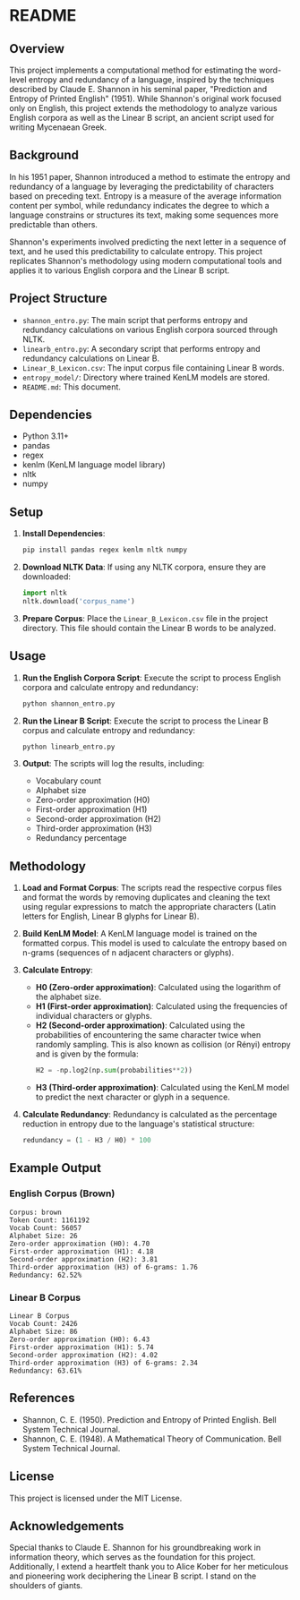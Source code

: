 # README

## Overview

This project implements a computational method for estimating the word-level entropy and redundancy of a language, inspired by the techniques described by Claude E. Shannon in his seminal paper, "Prediction and Entropy of Printed English" (1951). While Shannon's original work focused only on English, this project extends the methodology to analyze various English corpora as well as the Linear B script, an ancient script used for writing Mycenaean Greek.

## Background

In his 1951 paper, Shannon introduced a method to estimate the entropy and redundancy of a language by leveraging the predictability of characters based on preceding text. Entropy is a measure of the average information content per symbol, while redundancy indicates the degree to which a language constrains or structures its text, making some sequences more predictable than others.

Shannon's experiments involved predicting the next letter in a sequence of text, and he used this predictability to calculate entropy. This project replicates Shannon's methodology using modern computational tools and applies it to various English corpora and the Linear B script.

## Project Structure

- `shannon_entro.py`: The main script that performs entropy and redundancy calculations on various English corpora sourced through NLTK.
- `linearb_entro.py`: A secondary script that performs entropy and redundancy calculations on Linear B.
- `Linear_B_Lexicon.csv`: The input corpus file containing Linear B words.
- `entropy_model/`: Directory where trained KenLM models are stored.
- `README.md`: This document.

## Dependencies

- Python 3.11+
- pandas
- regex
- kenlm (KenLM language model library)
- nltk
- numpy

## Setup

1. **Install Dependencies**:
   ```bash
   pip install pandas regex kenlm nltk numpy
   ```

2. **Download NLTK Data**:
   If using any NLTK corpora, ensure they are downloaded:
   ```python
   import nltk
   nltk.download('corpus_name')
   ```

3. **Prepare Corpus**:
   Place the `Linear_B_Lexicon.csv` file in the project directory. This file should contain the Linear B words to be analyzed.

## Usage

1. **Run the English Corpora Script**:
   Execute the script to process English corpora and calculate entropy and redundancy:
   ```bash
   python shannon_entro.py
   ```

2. **Run the Linear B Script**:
   Execute the script to process the Linear B corpus and calculate entropy and redundancy:
   ```bash
   python linearb_entro.py
   ```

3. **Output**:
   The scripts will log the results, including:
   - Vocabulary count
   - Alphabet size
   - Zero-order approximation (H0)
   - First-order approximation (H1)
   - Second-order approximation (H2)
   - Third-order approximation (H3)
   - Redundancy percentage

## Methodology

1. **Load and Format Corpus**:
   The scripts read the respective corpus files and format the words by removing duplicates and cleaning the text using regular expressions to match the appropriate characters (Latin letters for English, Linear B glyphs for Linear B).

2. **Build KenLM Model**:
   A KenLM language model is trained on the formatted corpus. This model is used to calculate the entropy based on n-grams (sequences of n adjacent characters or glyphs).

3. **Calculate Entropy**:
   - **H0 (Zero-order approximation)**: Calculated using the logarithm of the alphabet size.
   - **H1 (First-order approximation)**: Calculated using the frequencies of individual characters or glyphs.
   - **H2 (Second-order approximation)**: Calculated using the probabilities of encountering the same character twice when randomly sampling. This is also known as collision (or Rényi) entropy and is given by the formula:
     ```python
     H2 = -np.log2(np.sum(probabilities**2))
     ```
   - **H3 (Third-order approximation)**: Calculated using the KenLM model to predict the next character or glyph in a sequence.

4. **Calculate Redundancy**:
   Redundancy is calculated as the percentage reduction in entropy due to the language's statistical structure:
   ```python
   redundancy = (1 - H3 / H0) * 100
   ```

## Example Output

### English Corpus (Brown)
```
Corpus: brown
Token Count: 1161192
Vocab Count: 56057
Alphabet Size: 26
Zero-order approximation (H0): 4.70
First-order approximation (H1): 4.18
Second-order approximation (H2): 3.81
Third-order approximation (H3) of 6-grams: 1.76
Redundancy: 62.52%
```

### Linear B Corpus
```
Linear B Corpus
Vocab Count: 2426
Alphabet Size: 86
Zero-order approximation (H0): 6.43
First-order approximation (H1): 5.74
Second-order approximation (H2): 4.02
Third-order approximation (H3) of 6-grams: 2.34
Redundancy: 63.61%
```

## References

- Shannon, C. E. (1950). Prediction and Entropy of Printed English. Bell System Technical Journal.
- Shannon, C. E. (1948). A Mathematical Theory of Communication. Bell System Technical Journal.

## License

This project is licensed under the MIT License.

## Acknowledgements

Special thanks to Claude E. Shannon for his groundbreaking work in information theory, which serves as the foundation for this project. Additionally, I extend a heartfelt thank you to Alice Kober for her meticulous and pioneering work deciphering the Linear B script. I stand on the shoulders of giants.